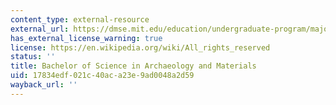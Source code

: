 ```yaml
---
content_type: external-resource
external_url: https://dmse.mit.edu/education/undergraduate-program/majors-minors-and-concentration/
has_external_license_warning: true
license: https://en.wikipedia.org/wiki/All_rights_reserved
status: ''
title: Bachelor of Science in Archaeology and Materials
uid: 17834edf-021c-40ac-a23e-9ad0048a2d59
wayback_url: ''
---
```


